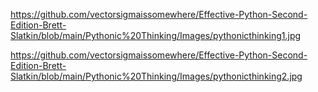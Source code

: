 
https://github.com/vectorsigmaissomewhere/Effective-Python-Second-Edition-Brett-Slatkin/blob/main/Pythonic%20Thinking/Images/pythonicthinking1.jpg

https://github.com/vectorsigmaissomewhere/Effective-Python-Second-Edition-Brett-Slatkin/blob/main/Pythonic%20Thinking/Images/pythonicthinking2.jpg
